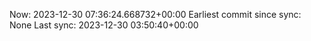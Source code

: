 Now: 2023-12-30 07:36:24.668732+00:00 Earliest commit since sync: None Last sync: 2023-12-30 03:50:40+00:00
